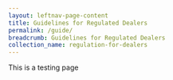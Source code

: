 ```yaml
---
layout: leftnav-page-content
title: Guidelines for Regulated Dealers
permalink: /guide/
breadcrumb: Guidelines for Regulated Dealers
collection_name: regulation-for-dealers
---
```


This is a testing page
